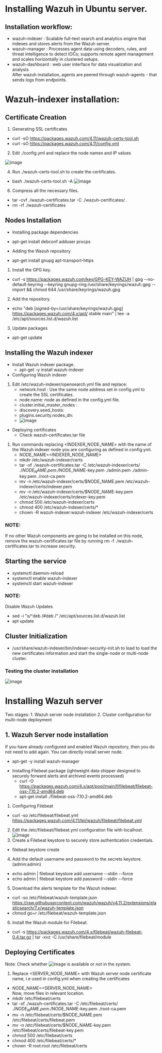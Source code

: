 # Installing Wazuh in Ubuntu server.
## Installation workflow:  
* wazuh-indexer : Scalable full-text search and analytics engine that indexes and stores alerts from the Wazuh server.  
* wazuh-manager : Processes agent data using decoders, rules, and threat intelligence to detect IOCs; supports remote agent management and scales horizontally in clustered setups.  
* wazuh-dashboard : web user interface for data visualization and analysis  
After wazuh installation, agents are peered through wazuh-agents - that sends logs from endpoints.  

# Wazuh-indexer installation:  
## Certificate Creation
1. Generating SSL certificates  
 - curl -sO https://packages.wazuh.com/4.11/wazuh-certs-tool.sh  
 - curl -sO https://packages.wazuh.com/4.11/config.yml  
2. Edit ./config.yml and replace the node names and IP values
   
![image](https://github.com/user-attachments/assets/5ebf72f0-a1d1-4058-acbb-1629c4089c7c)  

4. Run ./wazuh-certs-tool.sh to create the certificates.  
 - bash ./wazuh-certs-tool.sh -A
![image](https://github.com/user-attachments/assets/ccc9121a-609b-4998-91ab-1a9a55c98c49)
6. Compress all the necessary files.  
 - tar -cvf ./wazuh-certificates.tar -C ./wazuh-certificates/ .  
 - rm -rf ./wazuh-certificates  

## Nodes Installation  
+ Installing package dependencies   
 - apt-get install debconf adduser procps
+ Adding the Wazuh repository  
 - apt-get install gnupg apt-transport-https
1. Install the GPG key.  
 - curl -s https://packages.wazuh.com/key/GPG-KEY-WAZUH | gpg --no-default-keyring --keyring gnupg-ring:/usr/share/keyrings/wazuh.gpg --import && chmod 644 /usr/share/keyrings/wazuh.gpg
2. Add the repository.  
 - echo "deb [signed-by=/usr/share/keyrings/wazuh.gpg] https://packages.wazuh.com/4.x/apt/ stable main" | tee -a /etc/apt/sources.list.d/wazuh.list
3. Update packages  
 - apt-get update  

## Installing the Wazuh indexer  
* Install Wazuh indexer package.  
  + apt-get -y install wazuh-indexer  
* Configuring Wazuh indexer   
1. Edit /etc/wazuh-indexer/opensearch.yml file and replace:
   - network.host : Use the same node address set in config.yml to create the SSL certificates.
   - node.name: node as defined in the config.yml file.
   - cluster.initial_master_nodes :
   - discovery.seed_hosts:
   - plugins.security.nodes_dn:  
   - ![image](https://github.com/user-attachments/assets/6c63b375-2941-43df-a830-8fdfafdc8f56)  

* Deploying certificates
  - Check wazuh-certificates.tar file  
1. Run commands replacing <INDEXER_NODE_NAME> with the name of the Wazuh indexer node you are configuring as defined in config.yml.  
   - NODE_NAME=<INDEXER_NODE_NAME>  
   - mkdir /etc/wazuh-indexer/certs  
   - tar -xf ./wazuh-certificates.tar -C /etc/wazuh-indexer/certs/ ./$NODE_NAME.pem ./$NODE_NAME-key.pem ./admin.pem ./admin-key.pem ./root-ca.pem  
   - mv -n /etc/wazuh-indexer/certs/$NODE_NAME.pem /etc/wazuh-indexer/certs/indexer.pem  
   - mv -n /etc/wazuh-indexer/certs/$NODE_NAME-key.pem /etc/wazuh-indexer/certs/indexer-key.pem  
   - chmod 500 /etc/wazuh-indexer/certs  
   - chmod 400 /etc/wazuh-indexer/certs/*  
   - chown -R wazuh-indexer:wazuh-indexer /etc/wazuh-indexer/certs  
### NOTE:
 If no other Wazuh components are going to be installed on this node, remove the wazuh-certificates.tar file by running rm -f ./wazuh-certificates.tar to increase security.
##  Starting the service
* systemctl daemon-reload  
* systemctl enable wazuh-indexer  
* systemctl start wazuh-indexer

### NOTE:
Disable Wazuh Updates
  - sed -i "s/^deb /#deb /" /etc/apt/sources.list.d/wazuh.list  
  - apt update  

## Cluster Initialization  
  - /usr/share/wazuh-indexer/bin/indexer-security-init.sh
to load to load the new certificates information and start the single-node or multi-node cluster.
### Testing the cluster installation  
![image](https://github.com/user-attachments/assets/6bd51cf3-23b9-47b6-8e61-03f6fee9009e)  

# Installing Wazuh server  
Two stages: 1. Wazuh server node installation  2. Cluster configuration for multi-node deployment  
## 1. Wazuh Server node installation  
If you have already configured and enabled Wazuh repository, then you do not need to add again. You can directly install  server node.  
- apt-get -y install wazuh-manager  

* Installing Filebeat package (ightweight data shipper designed to securely forward alerts and archived events processed)
  - curl -O https://packages.wazuh.com/4.x/apt/pool/main/f/filebeat/filebeat-oss-7.10.2-amd64.deb  
  - apt-get install ./filebeat-oss-7.10.2-amd64.deb  

1. Configuring Filebeat
  - curl -so /etc/filebeat/filebeat.yml https://packages.wazuh.com/4.11/tpl/wazuh/filebeat/filebeat.yml  
2. Edit the /etc/filebeat/filebeat.yml configuration file with localhost.  
![image](https://github.com/user-attachments/assets/51585b4b-a77e-4d7b-8625-50343b56ee04)
3. Create a Filebeat keystore to securely store authentication credentials.
  - filebeat keystore create  
4. Add the default username and password to the secrets keystore.(admin:admin)  
  - echo admin | filebeat keystore add username --stdin --force  
  - echo admin | filebeat keystore add password --stdin --force  
5. Download the alerts template for the Wazuh indexer.
  - curl -so /etc/filebeat/wazuh-template.json https://raw.githubusercontent.com/wazuh/wazuh/v4.11.2/extensions/elasticsearch/7.x/wazuh-template.json  
  - chmod go+r /etc/filebeat/wazuh-template.json  
6. Install the Wazuh module for Filebeat.
  - curl -s https://packages.wazuh.com/4.x/filebeat/wazuh-filebeat-0.4.tar.gz | tar -xvz -C /usr/share/filebeat/module  

## Deploying Certificates 
Note: Check whether ![image](https://github.com/user-attachments/assets/22c8f2f0-50e5-480b-b3ac-ff1f97a472a2) is available or not in the system.  
1. Replace <SERVER_NODE_NAME> with Wazuh server node certificate name, i.e used in config.yml when creating the certificates  
  - NODE_NAME=<SERVER_NODE_NAME>  
Now, move files in relevant location.
  -  mkdir /etc/filebeat/certs  
  - tar -xf ./wazuh-certificates.tar -C /etc/filebeat/certs/ ./$NODE_NAME.pem ./$NODE_NAME-key.pem ./root-ca.pem  
  - mv -n /etc/filebeat/certs/$NODE_NAME.pem /etc/filebeat/certs/filebeat.pem  
  - mv -n /etc/filebeat/certs/$NODE_NAME-key.pem /etc/filebeat/certs/filebeat-key.pem  
  - chmod 500 /etc/filebeat/certs  
  - chmod 400 /etc/filebeat/certs/*  
  - chown -R root:root /etc/filebeat/certs  




   
